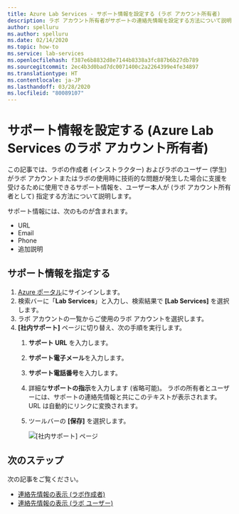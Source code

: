 ```yaml
---
title: Azure Lab Services - サポート情報を設定する (ラボ アカウント所有者)
description: ラボ アカウント所有者がサポートの連絡先情報を設定する方法について説明します。 ラボの作成者とラボのユーザーは、これを使用および表示して、支援を受けることができます。
author: spelluru
ms.author: spelluru
ms.date: 02/14/2020
ms.topic: how-to
ms.service: lab-services
ms.openlocfilehash: f387e6b8832d8e7144b8338a3fc887b6b27db789
ms.sourcegitcommit: 2ec4b3d0bad7dc0071400c2a2264399e4fe34897
ms.translationtype: HT
ms.contentlocale: ja-JP
ms.lasthandoff: 03/28/2020
ms.locfileid: "80089107"
---
```

# <a name="set-up-support-information-lab-account-owner-in-azure-lab-services"></a>サポート情報を設定する (Azure Lab Services のラボ アカウント所有者)
この記事では、ラボの作成者 (インストラクター) およびラボのユーザー (学生) がラボ アカウントまたはラボの使用時に技術的な問題が発生した場合に支援を受けるために使用できるサポート情報を、ユーザー本人が (ラボ アカウント所有者として) 指定する方法について説明します。 

サポート情報には、次のものが含まれます。

- URL
- Email
- Phone
- 追加説明 

## <a name="specify-support-information"></a>サポート情報を指定する
1. [Azure ポータル](https://portal.azure.com)にサインインします。
2. 検索バーに「**Lab Services**」と入力し、検索結果で **[Lab Services]** を選択します。 
3. ラボ アカウントの一覧からご使用のラボ アカウントを選択します。 
4. **[社内サポート]** ページに切り替え、次の手順を実行します。
    1. **サポート URL** を入力します。 
     2. **サポート電子メール**を入力します。 
     3. **サポート電話番号**を入力します。
     4. 詳細な**サポートの指示**を入力します (省略可能)。 ラボの所有者とユーザーには、サポートの連絡先情報と共にこのテキストが表示されます。 URL は自動的にリンクに変換されます。 
     5. ツールバーの **[保存]** を選択します。

         ![[社内サポート] ページ](../media/lab-account-owner-support-information/internal-support-page.png)     


## <a name="next-steps"></a>次のステップ
次の記事をご覧ください。

- [連絡先情報の表示 (ラボ作成者)](lab-creator-support-information.md)
- [連絡先情報の表示 (ラボ ユーザー)](lab-user-support-information.md)
